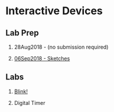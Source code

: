 # Interactive Devices

## Lab Prep

1. 28Aug2018 - (no submission required)

2. [06Sep2018 - Sketches](06Sep2018/06Sep2018.md)

## Labs

1. [Blink!](https://github.com/dwb264/IDD-Fa18-Lab1)

2. Digital Timer